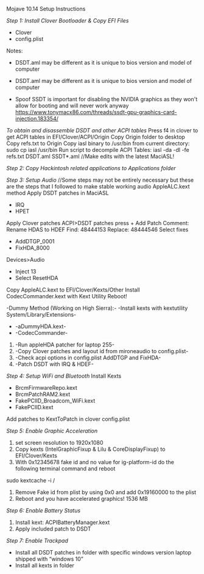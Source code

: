 Mojave 10.14 Setup Instructions

*Step 1: Install Clover Bootloader & Copy EFI Files*

* Clover
* config.plist

Notes:
- DSDT.aml may be different as it is unique to bios version and model of computer

* DSDT.aml may be different as it is unique to bios version and model of computer

- Spoof SSDT is important for disabling the NVIDIA graphics as they won't allow for booting and will never work anyway
https://www.tonymacx86.com/threads/ssdt-gpu-graphics-card-injection.183354/

*To obtain and disassemble DSDT and other ACPI tables*
Press f4 in clover to get ACPI tables in EFI/Clover/ACPI/Origin
Copy Origin folder to desktop
Copy refs.txt to Origin 
Copy iasl binary to /usr/bin from current directory:
sudo cp iasl /usr/bin
Run script to decompile ACPI Tables:
iasl -da -dl -fe refs.txt DSDT.aml SSDT*.aml
//Make edits with the latest MaciASL!

*Step 2: Copy Hackintosh related applications to Applications folder*

*Step 3: Setup Audio*
//Some steps may not be entirely necessary but these are the steps that I followed to make stable working audio 
AppleALC.kext method
Apply DSDT patches in MaciASL

* IRQ
* HPET

Apply Clover patches
ACPI>DSDT patches
press +
Add Patch Comment: Rename HDAS to HDEF Find: 48444153 Replace: 48444546
Select fixes

* AddDTGP_0001
* FixHDA_8000

Devices>Audio

* Inject 13
* Select ResetHDA

Copy AppleALC.kext to EFI/Clover/Kexts/Other
Install CodecCommander.kext with Kext Utility
Reboot!

-Dummy Method (Working on High Sierra):-
-Install kexts with kextutility System/Library/Extensions-

* -aDummyHDA.kext-
* -CodecCommander-

1. -Run appleHDA patcher for laptop 255-
2. -Copy Clover patches and layout id from mironeaudio to config.plist-
3. -Check acpi options in config.plist AddDTGP and FixHDA-
4. -Patch DSDT with IRQ & HDEF-


*Step 4: Setup WiFi and Bluetooth*
Install Kexts

* BrcmFirmwareRepo.kext
* BrcmPatchRAM2.kext
* FakePCIID_Broadcom_WiFi.kext
* FakePCIID.kext

Add patches to KextToPatch in clover config.plist

*Step 5: Enable Graphic Acceleration*


1. set screen resolution to 1920x1080
2. Copy kexts (IntelGraphicFixup & Lilu & CoreDisplayFixup) to EFI/Clover/Kexts
3. With 0x12345678 fake id and no value for ig-platform-id  do the following terminal command and reboot

sudo kextcache -i /

1. Remove Fake id from plist by using 0x0 and add 0x19160000 to the plist
2. Reboot and you have accelerated graphics! 1536 MB


*Step 6: Enable Battery Status*

1. Install kext: ACPIBatteryManager.kext
2. Apply included patch to DSDT

*Step 7: Enable Trackpad*

* Install all DSDT patches in folder with specific windows version laptop shipped with “windows 10”
* Install all kexts in folder



